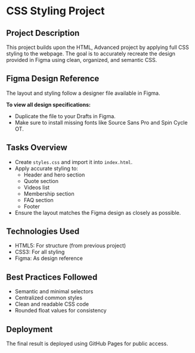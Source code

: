 # CSS Styling Project

## Project Description

This project builds upon the HTML, Advanced project by applying full CSS styling to the webpage. The goal is to accurately recreate the design provided in Figma using clean, organized, and semantic CSS.

## Figma Design Reference

The layout and styling follow a designer file available in Figma.

**To view all design specifications:**

* Duplicate the file to your Drafts in Figma.
* Make sure to install missing fonts like Source Sans Pro and Spin Cycle OT.

## Tasks Overview

* Create `styles.css` and import it into `index.html`.
* Apply accurate styling to:
    * Header and hero section
    * Quote section
    * Videos list
    * Membership section
    * FAQ section
    * Footer
* Ensure the layout matches the Figma design as closely as possible.

## Technologies Used

* HTML5: For structure (from previous project)
* CSS3: For all styling
* Figma: As design reference

## Best Practices Followed

* Semantic and minimal selectors
* Centralized common styles
* Clean and readable CSS code
* Rounded float values for consistency

## Deployment

The final result is deployed using GitHub Pages for public access.